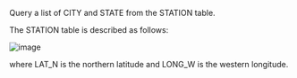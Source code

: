 Query a list of CITY and STATE from the STATION table.

The STATION table is described as follows:

![image](https://github.com/SShinMJ/Study_Algorithm/assets/82142527/2099c649-f01c-4379-b042-8e58f05f59b5)


where LAT_N is the northern latitude and LONG_W is the western longitude.
